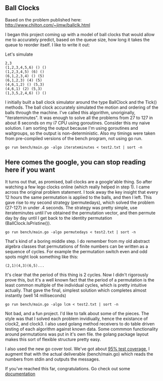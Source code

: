 Ball Clocks
-----------

Based on the problem published here: http://www.chilton.com/~jimw/ballclk.html

I began this project coming up with a model of ball clocks that would allow me to
accurately predict, based on the queue size, how long it takes the queue to reorder
itself. I like to write it out:

Let's simulate

    2,3
    (1,2,3,4,5,6) () ()
    (1,2,3,4,5) (6) ()
    (6,1,2,3,4) () (5)
    (6,1,2,3) (4) (5)
    (4,6,1,2) () (5,3)
    (4,6,1) (2) (5,3)
    (1,3,5,2,4,6) () ()

I initially built a ball clock simulator around the type BallClock and the Tick() methods.
The ball clock accurately simulated the motion and ordering of the balls through the machine.
I've called this algorithm, unoriginally, "iterateminutes". It was enough to solve all the problems
from 27 to 127 in about 8 seconds on my i7 CPU using goroutines. Consider this my naive solution.
I am sorting the output because I'm using goroutines and waitgroups, so the output is non-deterministic.
Also my timings were taken from pre-compiled versions of the bench program, not using go run.

    go run bench/main.go -algo iterateminutes < test2.txt | sort -n


Here comes the google, you can stop reading here if you want
------------------------------------------------------------

It turns out that, as promised, ball clocks are a google'able thing. So after watching a few lego clocks
online (which really helped in step 1). I came across the original problem statement. I took away the key insight
that every 12 hours the same permutation is applied to the balls, and then I left. This gave rise to my second
strategy (permutedays), which solved the problem (27-127) in under .4 seconds. The strategy was pretty simple,
use iterateminutes until I've obtained the permutation vector, and then permute day by day until I get back to
the identity permutation (BallClock.IsPristine()).

    go run bench/main.go -algo permutedays < test2.txt | sort -n

That's kind of a boring middle step. I do remember from my old abstract algebra classes that permutations of finite numbers
can be written as a sequence of cycles. For example the permutation switch even and odd spots might look something like this:

    (2,1)(4,3)(6,5)...

It's clear that the period of this thing is 2 cycles. Now I didn't rigorously prove this, but it's a well known
fact that the period of a permutation is the least common multiple of the individual cycles, which is pretty
intuitive actually. That gave the final, simplest solution which completes almost instantly (well 14 milliseconds)

    go run bench/main.go -algo lcm < test2.txt | sort -n

Not bad, and a fun project. I'd like to talk about some of the pieces. The style was that I solved
each problem invidiually, hence the existance of clock2, and clock3. I also used golang method receivers to
do table driven testing of each algorithm against known data. Some commmon functionality around permutations
was put in it's own file. the golang package layout makes this sort of flexible structure pretty easy.

I also used the new go cover tool. We've got about [95% test coverage](http://shanemhansen.github.io/ballclock/coverage.html), I augment that with the actual deliverable (bench/main.go)
which reads the numbers from stdin and outputs the messages.

If you've reached this far, congratulations. Go check out some [documentation](http://godoc.org/github.com/shanemhansen/ballclock)